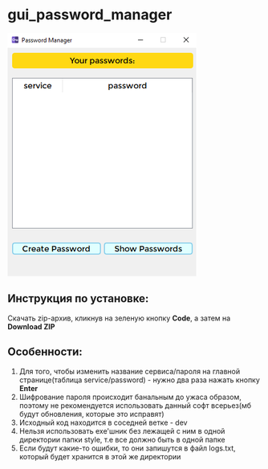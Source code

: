 # gui_password_manager
![Image alt](https://github.com/leodedsec/readme_images/raw/main/password_manager_images/password_manager_1.png)
## Инструкция по установке:
Скачать zip-архив, кликнув на зеленую кнопку **Code**, а затем на **Download ZIP**

## Особенности:
1) Для того, чтобы изменить название сервиса/пароля на главной странице(таблица service/password) - нужно два раза нажать кнопку **Enter**
2) Шифрование пароля происходит банальным до ужаса образом, поэтому не рекомендуется использовать данный софт всерьез(мб будут обновления, которые это исправят)
3) Исходный код находится в соседней ветке - dev
4) Нельзя использовать exe'шник без лежащей с ним в одной директории папки style, т.е все должно быть в одной папке
5) Если будут какие-то ошибки, то они запишутся в файл logs.txt, который будет хранится в этой же директории
